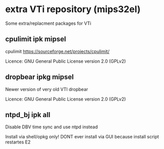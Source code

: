 # extra VTi repository (mips32el)
Some extra/replacment packages for VTi

## cpulimit ipk mipsel
cpulimit https://sourceforge.net/projects/cpulimit/

Licence: GNU General Public License version 2.0 (GPLv2)


## dropbear ipkg mipsel
Newer version of very old VTI dropbear

Licence: GNU General Public License version 2.0 (GPLv2)


## ntpd_bj ipk all
Disable DBV time sync and use ntpd instead

Install via shell/opkg only! DONT ever install via GUI because install script restartes E2

